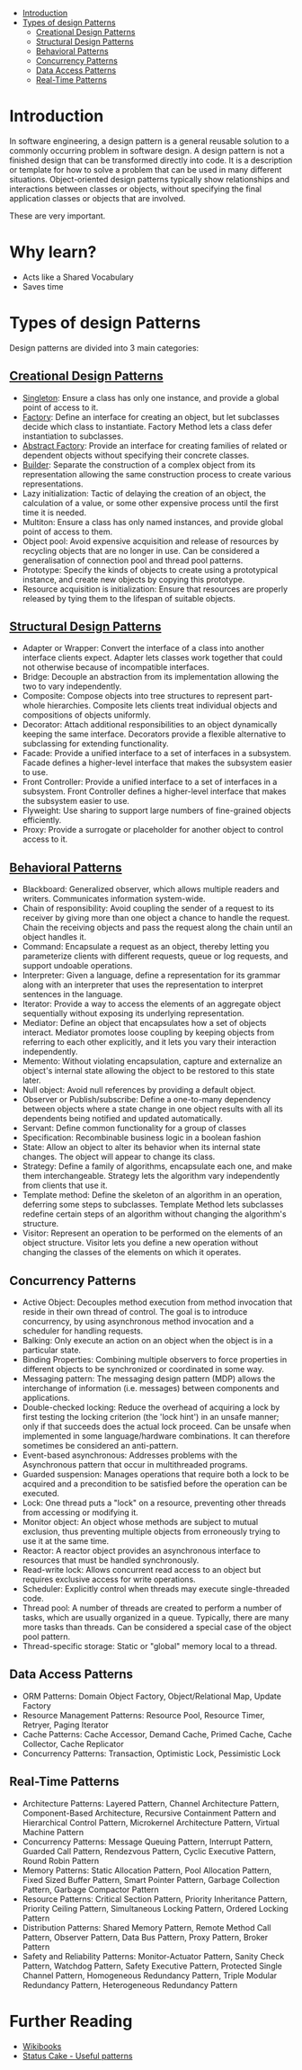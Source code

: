 - [Introduction](#introduction)
- [Types of design Patterns](#types-of-design-patterns)
	- [Creational Design Patterns](#creational-design-patterns)
	- [Structural Design Patterns](#structural-design-patterns)
	- [Behavioral Patterns](#behavioral-patterns)
	- [Concurrency Patterns](#concurrency-patterns)
	- [Data Access Patterns](#data-access-patterns)
	- [Real-Time Patterns](#real-time-patterns)

# Introduction
In software engineering, a design pattern is a general reusable solution to a commonly occurring problem in software design. A design pattern is not a finished design that can be transformed directly into code. It is a description or template for how to solve a problem that can be used in many different situations. Object-oriented design patterns typically show relationships and interactions between classes or objects, without specifying the final application classes or objects that are involved.

These are very important.
# Why learn?
- Acts like a Shared Vocabulary
- Saves time
# Types of design Patterns
Design patterns are divided into 3 main categories:
## [Creational Design Patterns](Creational/README.md)
- [Singleton](Creational/Singleton.md): Ensure a class has only one instance, and provide a global point of access to it.
- [Factory](Creational/Factory.md): Define an interface for creating an object, but let subclasses decide which class to instantiate. Factory Method lets a class defer instantiation to subclasses.
- [Abstract Factory](Creational/Abstract%20Factory.md): Provide an interface for creating families of related or dependent objects without specifying their concrete classes.
- [Builder](Creational/Builder.md): Separate the construction of a complex object from its representation allowing the same construction process to create various representations.
- Lazy initialization: Tactic of delaying the creation of an object, the calculation of a value, or some other expensive process until the first time it is needed.
- Multiton: Ensure a class has only named instances, and provide global point of access to them.
- Object pool: Avoid expensive acquisition and release of resources by recycling objects that are no longer in use. Can be considered a generalisation of connection pool and thread pool patterns.
- Prototype: Specify the kinds of objects to create using a prototypical instance, and create new objects by copying this prototype.
- Resource acquisition is initialization: Ensure that resources are properly released by tying them to the lifespan of suitable objects.

## [Structural Design Patterns](Structural/README.md)
- Adapter or Wrapper: Convert the interface of a class into another interface clients expect. Adapter lets classes work together that could not otherwise because of incompatible interfaces.
- Bridge: Decouple an abstraction from its implementation allowing the two to vary independently.
- Composite: Compose objects into tree structures to represent part-whole hierarchies. Composite lets clients treat individual objects and compositions of objects uniformly.
- Decorator: Attach additional responsibilities to an object dynamically keeping the same interface. Decorators provide a flexible alternative to subclassing for extending functionality.
- Facade: Provide a unified interface to a set of interfaces in a subsystem. Facade defines a higher-level interface that makes the subsystem easier to use.
- Front Controller: Provide a unified interface to a set of interfaces in a subsystem. Front Controller defines a higher-level interface that makes the subsystem easier to use.
- Flyweight: Use sharing to support large numbers of fine-grained objects efficiently.
- Proxy: Provide a surrogate or placeholder for another object to control access to it.

## [Behavioral Patterns](Behavioral/README.md)
- Blackboard: Generalized observer, which allows multiple readers and writers. Communicates information system-wide.
- Chain of responsibility: Avoid coupling the sender of a request to its receiver by giving more than one object a chance to handle the request. Chain the receiving objects and pass the request along the chain until an object handles it.
- Command: Encapsulate a request as an object, thereby letting you parameterize clients with different requests, queue or log requests, and support undoable operations.
- Interpreter: Given a language, define a representation for its grammar along with an interpreter that uses the representation to interpret sentences in the language.
- Iterator: Provide a way to access the elements of an aggregate object sequentially without exposing its underlying representation.
- Mediator: Define an object that encapsulates how a set of objects interact. Mediator promotes loose coupling by keeping objects from referring to each other explicitly, and it lets you vary their interaction independently.
- Memento: Without violating encapsulation, capture and externalize an object's internal state allowing the object to be restored to this state later.
- Null object: Avoid null references by providing a default object.
- Observer or Publish/subscribe: Define a one-to-many dependency between objects where a state change in one object results with all its dependents being notified and updated automatically.
- Servant: Define common functionality for a group of classes
- Specification: Recombinable business logic in a boolean fashion
- State: Allow an object to alter its behavior when its internal state changes. The object will appear to change its class.
- Strategy: Define a family of algorithms, encapsulate each one, and make them interchangeable. Strategy lets the algorithm vary independently from clients that use it.
- Template method: Define the skeleton of an algorithm in an operation, deferring some steps to subclasses. Template Method lets subclasses redefine certain steps of an algorithm without changing the algorithm's structure.
- Visitor: Represent an operation to be performed on the elements of an object structure. Visitor lets you define a new operation without changing the classes of the elements on which it operates.

## Concurrency Patterns
- Active Object: Decouples method execution from method invocation that reside in their own thread of control. The goal is to introduce concurrency, by using asynchronous method invocation and a scheduler for handling requests.
- Balking: Only execute an action on an object when the object is in a particular state.
- Binding Properties: Combining multiple observers to force properties in different objects to be synchronized or coordinated in some way.
- Messaging pattern: The messaging design pattern (MDP) allows the interchange of information (i.e. messages) between components and applications.
- Double-checked locking: Reduce the overhead of acquiring a lock by first testing the locking criterion (the 'lock hint') in an unsafe manner; only if that succeeds does the actual lock proceed. Can be unsafe when implemented in some language/hardware combinations. It can therefore sometimes be considered an anti-pattern.
- Event-based asynchronous: Addresses problems with the Asynchronous pattern that occur in multithreaded programs.
- Guarded suspension: Manages operations that require both a lock to be acquired and a precondition to be satisfied before the operation can be executed.
- Lock: One thread puts a "lock" on a resource, preventing other threads from accessing or modifying it.
- Monitor object: An object whose methods are subject to mutual exclusion, thus preventing multiple objects from erroneously trying to use it at the same time.
- Reactor: A reactor object provides an asynchronous interface to resources that must be handled synchronously.
- Read-write lock: Allows concurrent read access to an object but requires exclusive access for write operations.
- Scheduler: Explicitly control when threads may execute single-threaded code.
- Thread pool: A number of threads are created to perform a number of tasks, which are usually organized in a queue. Typically, there are many more tasks than threads. Can be considered a special case of the object pool pattern.
- Thread-specific storage: Static or "global" memory local to a thread.

## Data Access Patterns
- ORM Patterns: Domain Object Factory, Object/Relational Map, Update Factory
- Resource Management Patterns: Resource Pool, Resource Timer, Retryer, Paging Iterator
- Cache Patterns: Cache Accessor, Demand Cache, Primed Cache, Cache Collector, Cache Replicator
- Concurrency Patterns: Transaction, Optimistic Lock, Pessimistic Lock

## Real-Time Patterns
- Architecture Patterns: Layered Pattern, Channel Architecture Pattern, Component-Based Architecture, Recursive Containment Pattern and Hierarchical Control Pattern, Microkernel Architecture Pattern, Virtual Machine Pattern
- Concurrency Patterns: Message Queuing Pattern, Interrupt Pattern, Guarded Call Pattern, Rendezvous Pattern, Cyclic Executive Pattern, Round Robin Pattern
- Memory Patterns: Static Allocation Pattern, Pool Allocation Pattern, Fixed Sized Buffer Pattern, Smart Pointer Pattern, Garbage Collection Pattern, Garbage Compactor Pattern
- Resource Patterns: Critical Section Pattern, Priority Inheritance Pattern, Priority Ceiling Pattern, Simultaneous Locking Pattern, Ordered Locking Pattern
- Distribution Patterns: Shared Memory Pattern, Remote Method Call Pattern, Observer Pattern, Data Bus Pattern, Proxy Pattern, Broker Pattern
- Safety and Reliability Patterns: Monitor-Actuator Pattern, Sanity Check Pattern, Watchdog Pattern, Safety Executive Pattern, Protected Single Channel Pattern, Homogeneous Redundancy Pattern, Triple Modular Redundancy Pattern, Heterogeneous Redundancy Pattern
# Further Reading
- [Wikibooks](https://en.wikibooks.org/wiki/Introduction_to_Software_Engineering/Architecture/Design_Patterns#Definition_of_a_Design_Pattern)
- [Status Cake - Useful patterns](https://www.statuscake.com/blog/useful-design-patterns/)